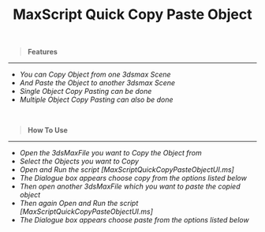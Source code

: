 # <center> MaxScript Quick Copy Paste Object </center>

<br>

> **Features**
---
- *You can Copy Object from one 3dsmax Scene*
- *And Paste the Object to another 3dsmax Scene*
- *Single Object Copy Pasting can be done*
- *Multiple Object Copy Pasting can also be done*

<br>

> **How To Use**
---

- *Open the 3dsMaxFile you want to Copy the Object from*
- *Select the Objects you want to Copy*
- *Open and Run the script [MaxScriptQuickCopyPasteObjectUI.ms]*
- *The Dialogue box appears choose copy from the options listed below*
- *Then open another 3dsMaxFile which you want to paste the copied object*
- *Then again Open and Run the script [MaxScriptQuickCopyPasteObjectUI.ms]*
- *The Dialogue box appears choose paste from the options listed below*

